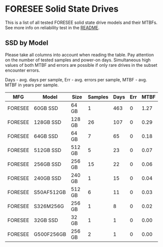 FORESEE Solid State Drives
==========================

This is a list of all tested FORESEE solid state drive models and their MTBFs. See
more info on reliability test in the [README](https://github.com/linuxhw/SMART).

SSD by Model
------------

Please take all columns into account when reading the table. Pay attention on the
number of tested samples and power-on days. Simultaneous high values of both MTBF
and errors are possible if only rare drives in the subset encounter errors.

Days - avg. days per sample,
Err  - avg. errors per sample,
MTBF - avg. MTBF in years per sample.

| MFG       | Model              | Size   | Samples | Days  | Err   | MTBF |
|-----------|--------------------|--------|---------|-------|-------|------|
| FORESEE   | 60GB SSD           | 64 GB  | 1       | 463   | 0     | 1.27   |
| FORESEE   | 128GB SSD          | 128 GB | 26      | 107   | 0     | 0.29   |
| FORESEE   | 64GB SSD           | 64 GB  | 7       | 65    | 0     | 0.18   |
| FORESEE   | 512GB SSD          | 512 GB | 5       | 23    | 0     | 0.07   |
| FORESEE   | 256GB SSD          | 256 GB | 15      | 22    | 0     | 0.06   |
| FORESEE   | 240GB SSD          | 240 GB | 1       | 15    | 0     | 0.04   |
| FORESEE   | S50AF512GB         | 512 GB | 6       | 11    | 0     | 0.03   |
| FORESEE   | S326M256G          | 256 GB | 1       | 8     | 0     | 0.02   |
| FORESEE   | 32GB SSD           | 32 GB  | 1       | 1     | 0     | 0.00   |
| FORESEE   | G500F256GB         | 256 GB | 2       | 1     | 0     | 0.00   |
